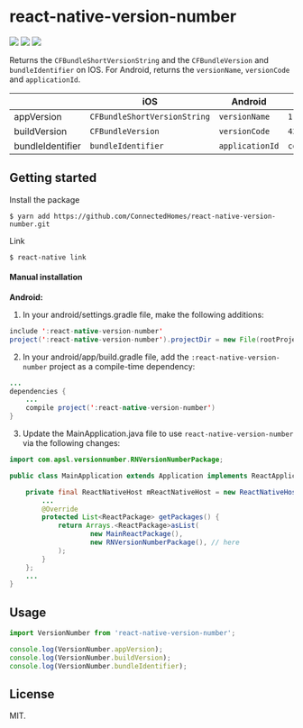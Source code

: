 
# react-native-version-number

<p>
<img src="https://travis-ci.org/APSL/react-native-version-number.svg?branch=master" />
<img src="https://img.shields.io/npm/dm/react-native-version-number.svg" />
<img src="https://img.shields.io/npm/dt/react-native-version-number.svg" />
</p>

Returns the `CFBundleShortVersionString` and the `CFBundleVersion` and `bundleIdentifier` on IOS. For Android, returns the `versionName`, `versionCode` and `applicationId`.


|  | iOS | Android | Example |
| --- | --- | --- | --- |
| appVersion | `CFBundleShortVersionString` | `versionName` | `1.0.2` |
| buildVersion | `CFBundleVersion` | `versionCode` | `42` |
| bundleIdentifier | `bundleIdentifier` | `applicationId` | `com.foo.bar.MyApp`|


## Getting started

Install the package

`$ yarn add https://github.com/ConnectedHomes/react-native-version-number.git`

Link

`$ react-native link`

#### Manual installation  

**Android:**

1. In your android/settings.gradle file, make the following additions:
```java
include ':react-native-version-number'   
project(':react-native-version-number').projectDir = new File(rootProject.projectDir, '../node_modules/react-native-version-number/android')
```

2. In your android/app/build.gradle file, add the `:react-native-version-number` project as a compile-time dependency:

```java
...
dependencies {
    ...
    compile project(':react-native-version-number')
}
```

3. Update the MainApplication.java file to use `react-native-version-number` via the following changes:   

```java
import com.apsl.versionnumber.RNVersionNumberPackage;

public class MainApplication extends Application implements ReactApplication {

    private final ReactNativeHost mReactNativeHost = new ReactNativeHost(this) {
        ...
        @Override
        protected List<ReactPackage> getPackages() {
            return Arrays.<ReactPackage>asList(
                    new MainReactPackage(),
                    new RNVersionNumberPackage(), // here
            );
        }
    };
    ...
}
```


## Usage
```javascript
import VersionNumber from 'react-native-version-number';

console.log(VersionNumber.appVersion);
console.log(VersionNumber.buildVersion);
console.log(VersionNumber.bundleIdentifier);

```

## License
MIT.
